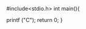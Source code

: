 #include<stdio.h>
int main(){




 





































































   printf ("C");
   return 0;
}
